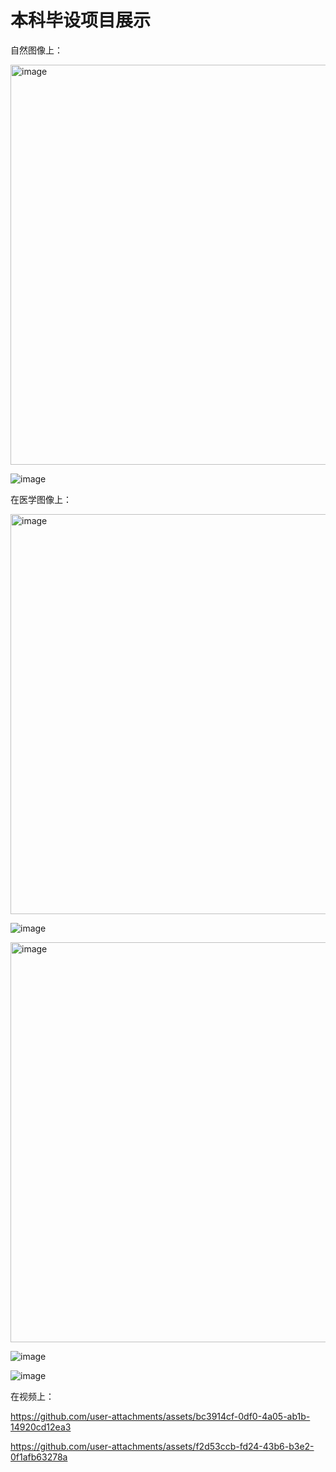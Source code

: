 # 本科毕设项目展示
自然图像上：

<img width="640" alt="image" src="https://github.com/user-attachments/assets/8c0f50a9-45ee-4eda-a092-07beb21742ed" />

![image](https://github.com/user-attachments/assets/6b0d30ac-b561-487f-8d9e-5a01a83a5fae)

在医学图像上：

<img width="640" alt="image" src="https://github.com/user-attachments/assets/d884d4f4-1ac5-42e7-b6b1-8b149da6a88f" />

![image](https://github.com/user-attachments/assets/22ec3e01-5042-4013-a349-87bd32eced20)

<img width="640" alt="image" src="https://github.com/user-attachments/assets/2274ff43-31d2-4680-ac58-88d882ef6c3c" />

![image](https://github.com/user-attachments/assets/23c57884-df48-403c-b30b-06364b8c1857)

![image](https://github.com/user-attachments/assets/758be735-8427-42ed-bf5b-2c60747e95ed)

在视频上：

https://github.com/user-attachments/assets/bc3914cf-0df0-4a05-ab1b-14920cd12ea3

https://github.com/user-attachments/assets/f2d53ccb-fd24-43b6-b3e2-0f1afb63278a





